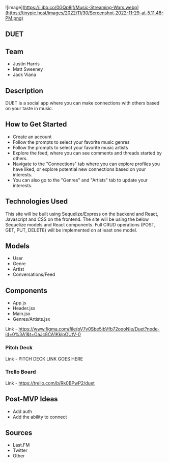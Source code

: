 
![image](https://i.ibb.co/0GQp8jf/Music-Streaming-Wars.webp](https://tinypic.host/images/2022/11/30/Screenshot-2022-11-29-at-5.11.48-PM.png)

## DUET

## Team
- Justin Harris
- Matt Sweeney
- Jack Viana

## Description

DUET is a social app where you can make connections with others based on your taste in music. 

## How to Get Started

- Create an account 
- Follow the prompts to select your favorite music genres
- Follow the prompts to select your favorite music artists
- Explore the feed, where you can see comments and threads started by others.
- Navigate to the "Connections" tab where you can explore profiles you have liked, or explore potential new connections based on your interests.
- You can also go to the "Genres" and "Artists" tab to update your interests. 


## Technologies Used

This site will be built using Sequelize/Express on the backend and React, Javascript and CSS on the frontend. The site will be using the below Sequelize models and React components. Full CRUD operations (POST, GET, PUT, DELETE) will be implemented on at least one model.

## Models
- User
- Genre
- Artist
- Conversations/Feed

## Components
- App.js
- Header.jsx
- Main.jsx
- Genres/Artists.jsx


Link - https://www.figma.com/file/pV7v0Sbe5ibVfb72oooNIe/Duet?node-id=0%3A1&t=OaJc8CA1KkipOUtV-0

### Pitch Deck
Link - PITCH DECK LINK GOES HERE

### Trello Board
Link - https://trello.com/b/Rk0BPwP2/duet

## Post-MVP Ideas

- Add auth
- Add the ability to connect


## Sources
- Last.FM
- Twitter
- Other

